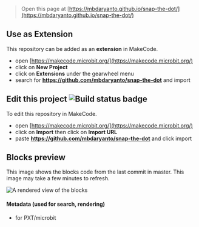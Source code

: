 
> Open this page at [https://mbdaryanto.github.io/snap-the-dot/](https://mbdaryanto.github.io/snap-the-dot/)

## Use as Extension

This repository can be added as an **extension** in MakeCode.

* open [https://makecode.microbit.org/](https://makecode.microbit.org/)
* click on **New Project**
* click on **Extensions** under the gearwheel menu
* search for **https://github.com/mbdaryanto/snap-the-dot** and import

## Edit this project ![Build status badge](https://github.com/mbdaryanto/snap-the-dot/workflows/MakeCode/badge.svg)

To edit this repository in MakeCode.

* open [https://makecode.microbit.org/](https://makecode.microbit.org/)
* click on **Import** then click on **Import URL**
* paste **https://github.com/mbdaryanto/snap-the-dot** and click import

## Blocks preview

This image shows the blocks code from the last commit in master.
This image may take a few minutes to refresh.

![A rendered view of the blocks](https://github.com/mbdaryanto/snap-the-dot/raw/master/.github/makecode/blocks.png)

#### Metadata (used for search, rendering)

* for PXT/microbit
<script src="https://makecode.com/gh-pages-embed.js"></script><script>makeCodeRender("{{ site.makecode.home_url }}", "{{ site.github.owner_name }}/{{ site.github.repository_name }}");</script>
